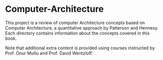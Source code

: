 # Computer-Architecture

This project is a review of computer Architecture concepts based on Computer Architecture, a quantitative approach by Patterson and Hennesy. Each directory contains information about the concepts covered in this book.  

Note that additional extra content is provided using courses instructed by Prof. Onur Mutlu and Prof. David Wentzloff.
